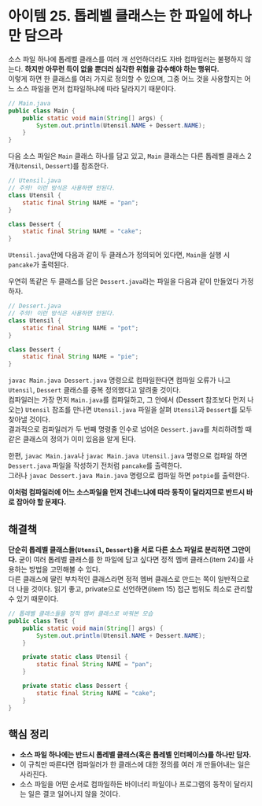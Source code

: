 # 아이템 25. 톱레벨 클래스는 한 파일에 하나만 담으라

소스 파일 하나에 톱레벨 클래스를 여러 개 선언하더라도 자바 컴파일러는 불평하지 않는다. **하지만 아무런 득이 없을 뿐더러 심각한 위험을 감수해야 하는 행위다.**  
이렇게 하면 한 클래스를 여러 가지로 정의할 수 있으며, 그중 어느 것을 사용할지는 어느 소스 파일을 먼저 컴파일하냐에 따라 달라지기 때문이다.

```java
// Main.java
public class Main {
    public static void main(String[] args) {
        System.out.println(Utensil.NAME + Dessert.NAME);
    }
}
```

다음 소스 파일은 `Main` 클래스 하나를 담고 있고, `Main` 클래스는 다른 톱레벨 클래스 2개(`Utensil`, `Dessert`)를 참조한다.

```java
// Utensil.java
// 주의! 이런 방식은 사용하면 안된다.
class Utensil {
    static final String NAME = "pan";
}

class Dessert {
    static final String NAME = "cake";
}
```

`Utensil.java`안에 다음과 같이 두 클래스가 정의되어 있다면, `Main`을 실행 시 `pancake`가 출력된다.

우연히 똑같은 두 클래스를 담은 `Dessert.java`라는 파일을 다음과 같이 만들었다 가정하자.

```java
// Dessert.java
// 주의! 이런 방식은 사용하면 안된다.
class Utensil {
    static final String NAME = "pot";
}

class Dessert {
    static final String NAME = "pie";
}
```

`javac Main.java Dessert.java` 명령으로 컴파일한다면 컴파일 오류가 나고 `Utensil`, `Dessert` 클래스를 중복 정의했다고 알려줄 것이다.  
컴파일러는 가장 먼저 `Main.java`를 컴파일하고, 그 안에서 (Dessert 참조보다 먼저 나오는) `Utensil` 참조를 만나면 `Utensil.java` 파일을 살펴 `Utensil`과 `Dessert`를 모두 찾아낼 것이다.  
결과적으로 컴파일러가 두 번째 명령줄 인수로 넘어온 `Dessert.java`를 처리하려할 때 같은 클래스의 정의가 이미 있음을 알게 된다.

한편, `javac Main.java`나 `javac Main.java Utensil.java` 명령으로 컴파일 하면 `Dessert.java` 파일을 작성하기 전처럼 `pancake`를 출력한다.  
그러나 `javac Dessert.java Main.java` 명령으로 컴파일 하면 `potpie`를 출력한다.

**이처럼 컴파일러에 어느 소스파일을 먼저 건네느냐에 따라 동작이 달라지므로 반드시 바로 잡아야 할 문제다.**

## 해결책

**단순히 톱레벨 클래스들(`Utensil`, `Dessert`)을 서로 다른 소스 파일로 분리하면 그만이다.** 굳이 여러 톱레벨 클래스를 한 파일에 담고 싶다면 정적 멤버 클래스(item 24)를 사용하는 방법을 고민해볼 수 있다.  
다른 클래스에 딸린 부차적인 클래스라면 정적 멤버 클래스로 만드는 쪽이 일반적으로 더 나을 것이다. 읽기 좋고, private으로 선언하면(item 15) 접근 범위도 최소로 관리할 수 있기 때문이다.

```java
// 톱레벨 클래스들을 정적 멤버 클래스로 바꿔본 모습
public class Test {
    public static void main(String[] args) {
        System.out.println(Utensil.NAME + Dessert.NAME);
    }

    private static class Utensil {
        static final String NAME = "pan";
    }

    private static class Dessert {
        static final String NAME = "cake";
    }
}
```

## 핵심 정리

- **소스 파일 하나에는 반드시 톱레벨 클래스(혹은 톱레벨 인터페이스)를 하나만 담자.**
- 이 규칙만 따른다면 컴파일러가 한 클래스에 대한 정의를 여러 개 만들어내는 일은 사라진다.
- 소스 파일을 어떤 순서로 컴파일하든 바이너리 파일이나 프로그램의 동작이 달라지는 일은 결코 일어나지 않을 것이다.
